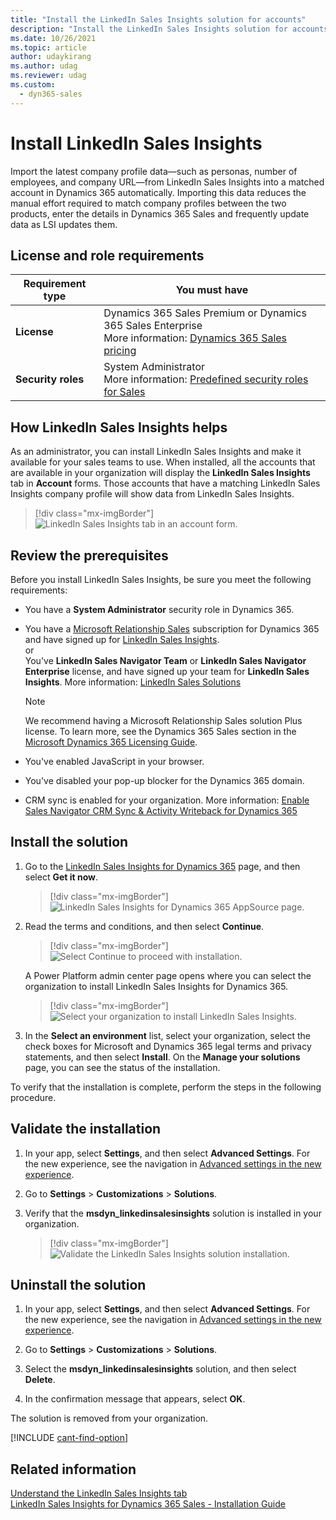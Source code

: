```yaml
---
title: "Install the LinkedIn Sales Insights solution for accounts"
description: "Install the LinkedIn Sales Insights solution for accounts in Dynamics 365 Sales."
ms.date: 10/26/2021
ms.topic: article
author: udaykirang
ms.author: udag
ms.reviewer: udag
ms.custom: 
  - dyn365-sales
---
```

# Install LinkedIn Sales Insights 

Import the latest company profile data&mdash;such as personas, number of employees, and company URL&mdash;from LinkedIn Sales Insights into a matched account in Dynamics 365 automatically. Importing this data reduces the manual effort required to match company profiles between the two products, enter the details in Dynamics 365 Sales and frequently update data as LSI updates them.


## License and role requirements
| Requirement type | You must have |
|-----------------------|---------|
| **License** | Dynamics 365 Sales Premium or Dynamics 365 Sales Enterprise  <br>More information: [Dynamics 365 Sales pricing](https://dynamics.microsoft.com/sales/pricing/) |
| **Security roles** | System Administrator <br> More information: [Predefined security roles for Sales](security-roles-for-sales.md)|


## How LinkedIn Sales Insights helps

As an administrator, you can install LinkedIn Sales Insights and make it available for your sales teams to use. When installed, all the accounts that are available in your organization will display the **LinkedIn Sales Insights** tab in **Account** forms. Those accounts that have a matching LinkedIn Sales Insights company profile will show data from LinkedIn Sales Insights.

> [!div class="mx-imgBorder"]
> ![LinkedIn Sales Insights tab in an account form.](media/lsi-tab-account.png "LinkedIn Sales Insights tab in an account form")

## Review the prerequisites

Before you install LinkedIn Sales Insights, be sure you meet the following requirements:

- You have a **System Administrator** security role in Dynamics 365.
- You have a [Microsoft Relationship Sales](https://dynamics.microsoft.com/sales/relationship-sales/) subscription for Dynamics 365 and have signed up for [LinkedIn Sales Insights](https://business.linkedin.com/sales-solutions).    
    or     
    You've **LinkedIn Sales Navigator Team** or **LinkedIn Sales Navigator Enterprise** license, and have signed up your team for **LinkedIn Sales Insights**. More information: [LinkedIn Sales Solutions](https://business.linkedin.com/sales-solutions)

    >[!NOTE]
    >We recommend having a Microsoft Relationship Sales solution Plus license. To learn more, see the Dynamics 365 Sales section in the [Microsoft Dynamics 365 Licensing Guide](https://go.microsoft.com/fwlink/?LinkId=866544).

- You've enabled JavaScript in your browser.
- You've disabled your pop-up blocker for the Dynamics 365 domain.
- CRM sync is enabled for your organization. More information: [Enable Sales Navigator CRM Sync & Activity Writeback for Dynamics 365](https://business.linkedin.com/sales-solutions/sales-navigator-customer-hub/resources/ms-dynamics-sync-activity-writeback)

## Install the solution

1. Go to the [LinkedIn Sales Insights for Dynamics 365](https://go.microsoft.com/fwlink/?linkid=2154471) page, and then select **Get it now**.

    > [!div class="mx-imgBorder"]
    > ![LinkedIn Sales Insights for Dynamics 365 AppSource page.](media/lsi-appsource-page.png "LinkedIn Sales Insights for Dynamics 365 AppSource page")

2. Read the terms and conditions, and then select **Continue**.     

    > [!div class="mx-imgBorder"]
    > ![Select Continue to proceed with installation.](media/lsi-installation-continue.png "Select Continue to proceed with installation")

    A Power Platform admin center page opens where you can select the organization to install LinkedIn Sales Insights for Dynamics 365.

    > [!div class="mx-imgBorder"]
    > ![Select your organization to install LinkedIn Sales Insights.](media/lsi-select-organization.png "Select your organization to install LinkedIn Sales Insights")

3. In the **Select an environment** list, select your organization, select the check boxes for Microsoft and Dynamics 365 legal terms and privacy statements, and then select **Install**. On the **Manage your solutions** page, you can see the status of the installation.

To verify that the installation is complete, perform the steps in the following procedure.

## Validate the installation

1. In your app, select **Settings**, and then select **Advanced Settings**.
 For the new experience, see the navigation in [Advanced settings in the new experience](advanced-settings-new-experience.md).

2. Go to **Settings** > **Customizations** > **Solutions**.

3. Verify that the **msdyn_linkedinsalesinsights** solution is installed in your organization.

    > [!div class="mx-imgBorder"]
    > ![Validate the LinkedIn Sales Insights solution installation.](media/lsi-validate-installation.png "Validate the LinkedIn Sales Insights solution installation")

## Uninstall the solution

1. In your app, select **Settings**, and then select **Advanced Settings**.
 For the new experience, see the navigation in [Advanced settings in the new experience](advanced-settings-new-experience.md).

2. Go to **Settings** > **Customizations** > **Solutions**.

3. Select the **msdyn_linkedinsalesinsights** solution, and then select **Delete**.

4. In the confirmation message that appears, select **OK**.

The solution is removed from your organization.

[!INCLUDE [cant-find-option](../includes/cant-find-option.md)]

## Related information

[Understand the LinkedIn Sales Insights tab](understand-lsi-accounts-form.md)  
[LinkedIn Sales Insights for Dynamics 365 Sales - Installation Guide](https://www.linkedin.com/help/sales-navigator/answer/a419445)

